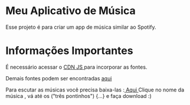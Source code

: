 # Meu Aplicativo de Música
Esse projeto é para criar um app de música similar ao Spotify.

<h1> Informações Importantes</h1>
É necessário acessar o  <a href="https://cdnjs.com/libraries/font-awesome
                          "> CDN JS </a>  para incorporar as fontes.

Demais fontes podem ser encontradas <a href="https://fonts.google.com/"> aqui </a>

Para escutar as músicas você precisa baixa-las :<a href="https://github.com/elizianeandreia/Meu_APP_SOM/tree/main/music"> Aqui </a>
Clique no nome da música , vá até os ("três pontinhos") {...}  e faça download :)

 


